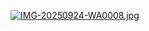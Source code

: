 [![IMG-20250924-WA0008.jpg](https://i.postimg.cc/mZSZJV2Z/IMG-20250924-WA0008.jpg)](https://postimg.cc/kDBdtQbL)
